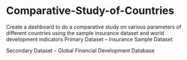 # Comparative-Study-of-Countries
Create a dashboard to do a comparative study on various parameters of different countries using the sample insurance dataset and world development indicators
Primary Dataset – Insurance Sample Dataset

Secondary Dataset – Global Financial Development Database
